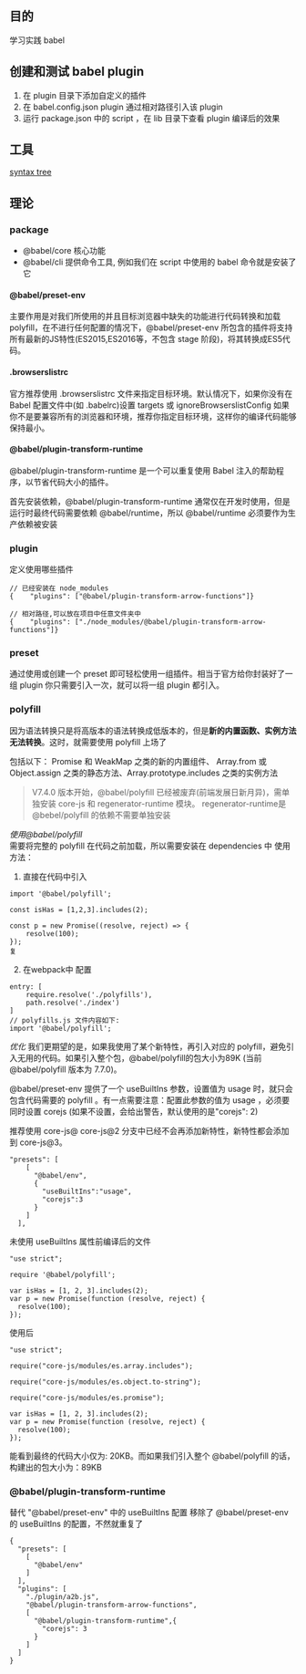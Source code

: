 ## 目的
学习实践 babel

## 创建和测试 babel plugin

1. 在 plugin 目录下添加自定义的插件
2. 在 babel.config.json plugin 通过相对路径引入该 plugin 
3. 运行 package.json 中的 script ，在 lib 目录下查看 plugin 编译后的效果

## 工具
[syntax tree](https://esprima.org/demo/parse.html)

## 理论
### package
* @babel/core 核心功能
* @babel/cli 提供命令工具, 例如我们在 script 中使用的 babel 命令就是安装了它
#### @babel/preset-env
主要作用是对我们所使用的并且目标浏览器中缺失的功能进行代码转换和加载 polyfill，在不进行任何配置的情况下，@babel/preset-env 所包含的插件将支持所有最新的JS特性(ES2015,ES2016等，不包含 stage 阶段)，将其转换成ES5代码。

#### .browserslistrc
官方推荐使用 .browserslistrc 文件来指定目标环境。默认情况下，如果你没有在 Babel 配置文件中(如 .babelrc)设置 targets 或 ignoreBrowserslistConfig
如果你不是要兼容所有的浏览器和环境，推荐你指定目标环境，这样你的编译代码能够保持最小。
#### @babel/plugin-transform-runtime
@babel/plugin-transform-runtime 是一个可以重复使用 Babel 注入的帮助程序，以节省代码大小的插件。

首先安装依赖，@babel/plugin-transform-runtime 通常仅在开发时使用，但是运行时最终代码需要依赖 @babel/runtime，所以 @babel/runtime 必须要作为生产依赖被安装
### plugin
定义使用哪些插件
```
// 已经安装在 node_modules
{    "plugins": ["@babel/plugin-transform-arrow-functions"]}

// 相对路径,可以放在项目中任意文件夹中
{    "plugins": ["./node_modules/@babel/plugin-transform-arrow-functions"]}
```

### preset
通过使用或创建一个 preset 即可轻松使用一组插件。相当于官方给你封装好了一组 plugin 你只需要引入一次，就可以将一组 plugin 都引入。

### polyfill
因为语法转换只是将高版本的语法转换成低版本的，但是**新的内置函数、实例方法无法转换**。这时，就需要使用 polyfill 上场了

包括以下： Promise 和 WeakMap 之类的新的内置组件、 Array.from 或 Object.assign 之类的静态方法、Array.prototype.includes 之类的实例方法
> V7.4.0 版本开始，@babel/polyfill 已经被废弃(前端发展日新月异)，需单独安装 core-js 和 regenerator-runtime 模块。 regenerator-runtime是 @bebel/polyfill 的依赖不需要单独安装

*使用@babel/polyfill*  
需要将完整的 polyfill 在代码之前加载，所以需要安装在 dependencies 中
使用方法：
1. 直接在代码中引入
```
import '@babel/polyfill';

const isHas = [1,2,3].includes(2);

const p = new Promise((resolve, reject) => {
    resolve(100);
});
复
```
2. 在webpack中 配置
```
entry: [
    require.resolve('./polyfills'),
    path.resolve('./index')
]
// polyfills.js 文件内容如下:
import '@babel/polyfill';
```

*优化* 
我们更期望的是，如果我使用了某个新特性，再引入对应的 polyfill，避免引入无用的代码。如果引入整个包，@babel/polyfill的包大小为89K (当前 @babel/polyfill 版本为 7.7.0)。

@babel/preset-env 提供了一个 useBuiltIns 参数，设置值为 usage 时，就只会包含代码需要的 polyfill 。有一点需要注意：配置此参数的值为 usage ，必须要同时设置 corejs (如果不设置，会给出警告，默认使用的是"corejs": 2)

推荐使用 core-js@ core-js@2 分支中已经不会再添加新特性，新特性都会添加到 core-js@3。
```
"presets": [
    [
      "@babel/env",
      {
        "useBuiltIns":"usage",
        "corejs":3
      }
    ]
  ],
```

未使用 useBuiltIns 属性前编译后的文件
```
"use strict";

require '@babel/polyfill';

var isHas = [1, 2, 3].includes(2);
var p = new Promise(function (resolve, reject) {
  resolve(100);
});
```

使用后
```
"use strict";

require("core-js/modules/es.array.includes");

require("core-js/modules/es.object.to-string");

require("core-js/modules/es.promise");

var isHas = [1, 2, 3].includes(2);
var p = new Promise(function (resolve, reject) {
  resolve(100);
});
```

能看到最终的代码大小仅为: 20KB。而如果我们引入整个 @babel/polyfill 的话，构建出的包大小为：89KB

### @babel/plugin-transform-runtime
替代 "@babel/preset-env" 中的 useBuiltIns 配置
移除了 @babel/preset-env 的 useBuiltIns 的配置，不然就重复了
```
{
  "presets": [
    [
      "@babel/env"
    ]
  ],
  "plugins": [
    "./plugin/a2b.js",
    "@babel/plugin-transform-arrow-functions",
    [
      "@babel/plugin-transform-runtime",{
        "corejs": 3
      }
    ]
  ]
}
```